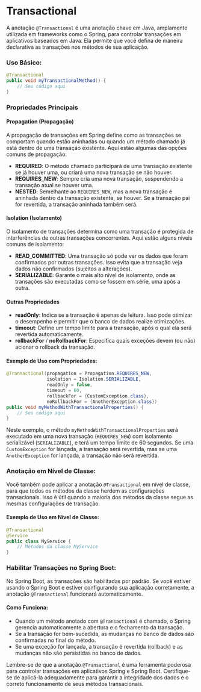 # Transactional

A anotação `@Transactional` é uma anotação chave em Java, amplamente utilizada em frameworks como o Spring, para controlar transações em aplicativos baseados em Java. Ela permite que você defina de maneira declarativa as transações nos métodos de sua aplicação.

### Uso Básico:
```java
@Transactional
public void myTransactionalMethod() {
    // Seu código aqui
}
```

### Propriedades Principais

#### Propagation (Propagação)

A propagação de transações em Spring define como as transações se comportam quando estão aninhadas ou quando um método chamado já está dentro de uma transação existente. Aqui estão algumas das opções comuns de propagação:

- **REQUIRED**: O método chamado participará de uma transação existente se já houver uma, ou criará uma nova transação se não houver.
- **REQUIRES_NEW**: Sempre cria uma nova transação, suspendendo a transação atual se houver uma.
- **NESTED**: Semelhante ao `REQUIRES_NEW`, mas a nova transação é aninhada dentro da transação existente, se houver. Se a transação pai for revertida, a transação aninhada também será.

#### Isolation (Isolamento)

O isolamento de transações determina como uma transação é protegida de interferências de outras transações concorrentes. Aqui estão alguns níveis comuns de isolamento:

- **READ_COMMITTED**: Uma transação só pode ver os dados que foram confirmados por outras transações. Isso evita que a transação veja dados não confirmados (sujeitos a alterações).
- **SERIALIZABLE**: Garante o mais alto nível de isolamento, onde as transações são executadas como se fossem em série, uma após a outra.

#### Outras Propriedades

- **readOnly**: Indica se a transação é apenas de leitura. Isso pode otimizar o desempenho e permitir que o banco de dados realize otimizações.
- **timeout**: Define um tempo limite para a transação, após o qual ela será revertida automaticamente.
- **rollbackFor** / **noRollbackFor**: Especifica quais exceções devem (ou não) acionar o rollback da transação.

#### Exemplo de Uso com Propriedades:

```java
@Transactional(propagation = Propagation.REQUIRES_NEW, 
               isolation = Isolation.SERIALIZABLE, 
               readOnly = false, 
               timeout = 60, 
               rollbackFor = {CustomException.class}, 
               noRollbackFor = {AnotherException.class})
public void myMethodWithTransactionalProperties() {
    // Seu código aqui
}
```

Neste exemplo, o método `myMethodWithTransactionalProperties` será executado em uma nova transação (`REQUIRES_NEW`) com isolamento serializável (`SERIALIZABLE`), e terá um tempo limite de 60 segundos. Se uma `CustomException` for lançada, a transação será revertida, mas se uma `AnotherException` for lançada, a transação não será revertida.

### Anotação em Nível de Classe:

Você também pode aplicar a anotação `@Transactional` em nível de classe, para que todos os métodos da classe herdem as configurações transacionais. Isso é útil quando a maioria dos métodos da classe segue as mesmas configurações de transação.

#### Exemplo de Uso em Nível de Classe:
```java
@Transactional
@Service
public class MyService {
    // Métodos da classe MyService
}
```

### Habilitar Transações no Spring Boot:
No Spring Boot, as transações são habilitadas por padrão. Se você estiver usando o Spring Boot e estiver configurando sua aplicação corretamente, a anotação `@Transactional` funcionará automaticamente.

#### Como Funciona:
- Quando um método anotado com `@Transactional` é chamado, o Spring gerencia automaticamente a abertura e o fechamento da transação.
- Se a transação for bem-sucedida, as mudanças no banco de dados são confirmadas no final do método.
- Se uma exceção for lançada, a transação é revertida (rollback) e as mudanças não são persistidas no banco de dados.

Lembre-se de que a anotação `@Transactional` é uma ferramenta poderosa para controlar transações em aplicativos Spring e Spring Boot. Certifique-se de aplicá-la adequadamente para garantir a integridade dos dados e o correto funcionamento de seus métodos transacionais.